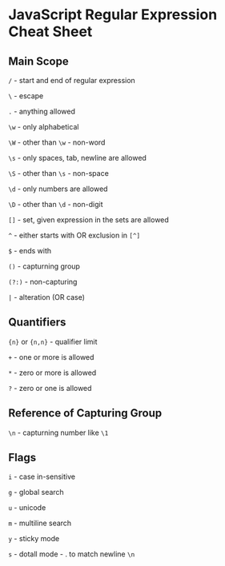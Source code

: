 # JavaScript Regular Expression Cheat Sheet

## Main Scope
`/` - start and end of regular expression

`\` - escape 

`.` - anything allowed

`\w` - only alphabetical

`\W` - other than `\w` - non-word

`\s` - only spaces, tab, newline are allowed

`\S` - other than `\s` - non-space

`\d` - only numbers are allowed

`\D` - other than `\d` - non-digit

`[]` - set,  given expression in the sets are allowed

`^` - either starts with OR exclusion in `[^]`

`$` - ends with

`()` - capturning group

`(?:)` - non-capturing

`|` - alteration (OR case)

## Quantifiers
`{n}` or `{n,n}` - qualifier limit

`+` - one or more is allowed

`*` - zero or more is allowed

`?` - zero or one is allowed



## Reference of Capturing Group
`\n` - capturning number like `\1`


## Flags
`i` - case in-sensitive

`g` - global search

`u` - unicode

`m` - multiline search

`y` - sticky mode

`s` - dotall mode - . to match newline `\n`

